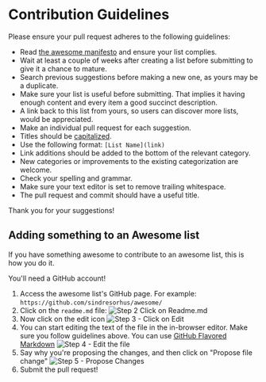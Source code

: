 # Contribution Guidelines

Please ensure your pull request adheres to the following guidelines:

- Read [the awesome manifesto](https://github.com/sindresorhus/awesome/blob/master/awesome.md) and ensure your list complies.
- Wait at least a couple of weeks after creating a list before submitting to give it a chance to mature.
- Search previous suggestions before making a new one, as yours may be a duplicate.
- Make sure your list is useful before submitting. That implies it having enough content and every item a good succinct description.
- A link back to this list from yours, so users can discover more lists, would be appreciated.
- Make an individual pull request for each suggestion.
- Titles should be [capitalized](http://grammar.yourdictionary.com/capitalization/rules-for-capitalization-in-titles.html).
- Use the following format: `[List Name](link)`
- Link additions should be added to the bottom of the relevant category.
- New categories or improvements to the existing categorization are welcome.
- Check your spelling and grammar.
- Make sure your text editor is set to remove trailing whitespace.
- The pull request and commit should have a useful title.

Thank you for your suggestions!

## Adding something to an Awesome list

If you have something awesome to contribute to an awesome list, this is how you do it.

You'll need a GitHub account!

1. Access the awesome list's GitHub page. For example: `https://github.com/sindresorhus/awesome/`
2. Click on the `readme.md` file: ![Step 2 Click on Readme.md](http://i.imgur.com/mLEnC9m.png)
3. Now click on the edit icon ![Step 3 - Click on Edit](http://i.imgur.com/Z7P2gOP.png)
4. You can start editing the text of the file in the in-browser editor. Make sure you follow guidelines above. You can use [GitHub Flavored Markdown](https://help.github.com/articles/github-flavored-markdown/) ![Step 4 - Edit the file](http://i.imgur.com/YfdyOOI.png)
5. Say why you're proposing the changes, and then click on "Propose file change" ![Step 5 - Propose Changes](http://i.imgur.com/InVqEP4.png)
6. Submit the pull request!

